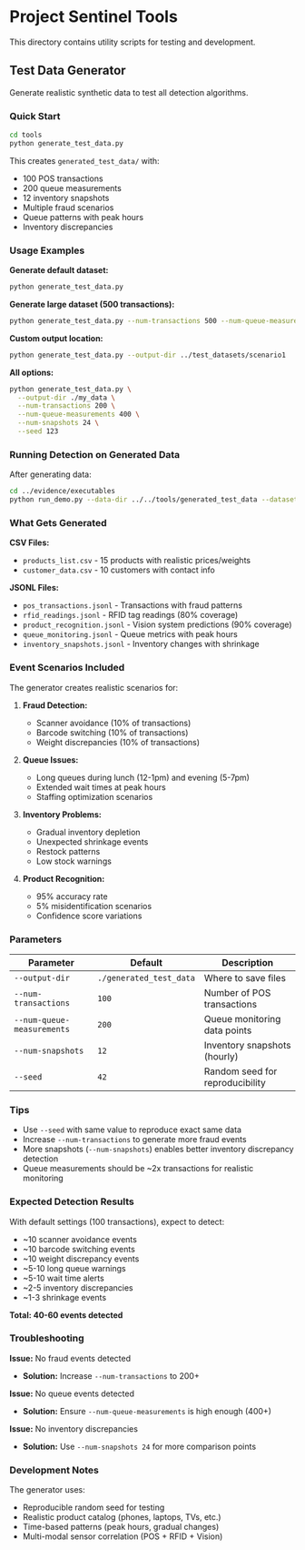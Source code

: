 # Project Sentinel Tools

This directory contains utility scripts for testing and development.

## Test Data Generator

Generate realistic synthetic data to test all detection algorithms.

### Quick Start

```bash
cd tools
python generate_test_data.py
```

This creates `generated_test_data/` with:
- 100 POS transactions
- 200 queue measurements
- 12 inventory snapshots
- Multiple fraud scenarios
- Queue patterns with peak hours
- Inventory discrepancies

### Usage Examples

**Generate default dataset:**
```bash
python generate_test_data.py
```

**Generate large dataset (500 transactions):**
```bash
python generate_test_data.py --num-transactions 500 --num-queue-measurements 500
```

**Custom output location:**
```bash
python generate_test_data.py --output-dir ../test_datasets/scenario1
```

**All options:**
```bash
python generate_test_data.py \
  --output-dir ./my_data \
  --num-transactions 200 \
  --num-queue-measurements 400 \
  --num-snapshots 24 \
  --seed 123
```

### Running Detection on Generated Data

After generating data:

```bash
cd ../evidence/executables
python run_demo.py --data-dir ../../tools/generated_test_data --dataset-type test
```

### What Gets Generated

**CSV Files:**
- `products_list.csv` - 15 products with realistic prices/weights
- `customer_data.csv` - 10 customers with contact info

**JSONL Files:**
- `pos_transactions.jsonl` - Transactions with fraud patterns
- `rfid_readings.jsonl` - RFID tag readings (80% coverage)
- `product_recognition.jsonl` - Vision system predictions (90% coverage)
- `queue_monitoring.jsonl` - Queue metrics with peak hours
- `inventory_snapshots.jsonl` - Inventory changes with shrinkage

### Event Scenarios Included

The generator creates realistic scenarios for:

1. **Fraud Detection:**
   - Scanner avoidance (10% of transactions)
   - Barcode switching (10% of transactions)
   - Weight discrepancies (10% of transactions)

2. **Queue Issues:**
   - Long queues during lunch (12-1pm) and evening (5-7pm)
   - Extended wait times at peak hours
   - Staffing optimization scenarios

3. **Inventory Problems:**
   - Gradual inventory depletion
   - Unexpected shrinkage events
   - Restock patterns
   - Low stock warnings

4. **Product Recognition:**
   - 95% accuracy rate
   - 5% misidentification scenarios
   - Confidence score variations

### Parameters

| Parameter | Default | Description |
|-----------|---------|-------------|
| `--output-dir` | `./generated_test_data` | Where to save files |
| `--num-transactions` | `100` | Number of POS transactions |
| `--num-queue-measurements` | `200` | Queue monitoring data points |
| `--num-snapshots` | `12` | Inventory snapshots (hourly) |
| `--seed` | `42` | Random seed for reproducibility |

### Tips

- Use `--seed` with same value to reproduce exact same data
- Increase `--num-transactions` to generate more fraud events
- More snapshots (`--num-snapshots`) enables better inventory discrepancy detection
- Queue measurements should be ~2x transactions for realistic monitoring

### Expected Detection Results

With default settings (100 transactions), expect to detect:
- ~10 scanner avoidance events
- ~10 barcode switching events  
- ~10 weight discrepancy events
- ~5-10 long queue warnings
- ~5-10 wait time alerts
- ~2-5 inventory discrepancies
- ~1-3 shrinkage events

**Total: 40-60 events detected**

### Troubleshooting

**Issue:** No fraud events detected
- **Solution:** Increase `--num-transactions` to 200+

**Issue:** No queue events detected
- **Solution:** Ensure `--num-queue-measurements` is high enough (400+)

**Issue:** No inventory discrepancies
- **Solution:** Use `--num-snapshots 24` for more comparison points

### Development Notes

The generator uses:
- Reproducible random seed for testing
- Realistic product catalog (phones, laptops, TVs, etc.)
- Time-based patterns (peak hours, gradual changes)
- Multi-modal sensor correlation (POS + RFID + Vision)
